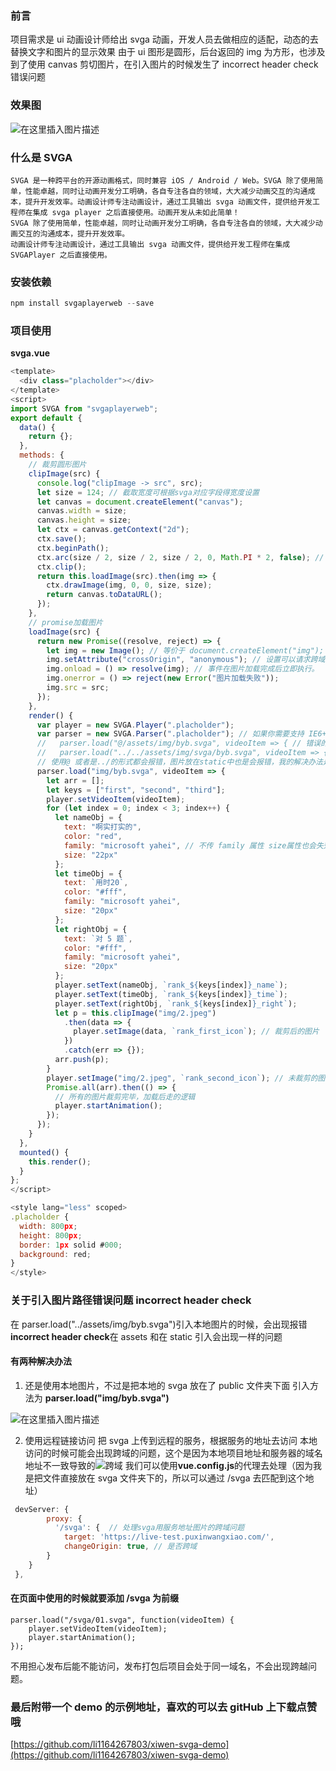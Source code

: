 ### 前言

项目需求是 ui 动画设计师给出 svga 动画，开发人员去做相应的适配，动态的去替换文字和图片的显示效果
由于 ui 图形是圆形，后台返回的 img 为方形，也涉及到了使用 canvas 剪切图片，在引入图片的时候发生了 incorrect header check 错误问题

### 效果图

![在这里插入图片描述](https://img-blog.csdnimg.cn/20200628114947660.png?x-oss-process=image/watermark,type_ZmFuZ3poZW5naGVpdGk,shadow_10,text_aHR0cHM6Ly9ibG9nLmNzZG4ubmV0L3dlaXhpbl80NDMwOTM3NA==,size_16,color_FFFFFF,t_70)

### 什么是 SVGA

```
SVGA 是一种跨平台的开源动画格式，同时兼容 iOS / Android / Web。SVGA 除了使用简单，性能卓越，同时让动画开发分工明确，各自专注各自的领域，大大减少动画交互的沟通成本，提升开发效率。动画设计师专注动画设计，通过工具输出 svga 动画文件，提供给开发工程师在集成 svga player 之后直接使用。动画开发从未如此简单！
SVGA 除了使用简单，性能卓越，同时让动画开发分工明确，各自专注各自的领域，大大减少动画交互的沟通成本，提升开发效率。
动画设计师专注动画设计，通过工具输出 svga 动画文件，提供给开发工程师在集成 SVGAPlayer 之后直接使用。
```

### 安装依赖

```js
npm install svgaplayerweb --save
```

### 项目使用

**svga.vue**

```js
<template>
  <div class="placholder"></div>
</template>
<script>
import SVGA from "svgaplayerweb";
export default {
  data() {
    return {};
  },
  methods: {
    // 裁剪圆形图片
    clipImage(src) {
      console.log("clipImage -> src", src);
      let size = 124; // 截取宽度可根据svga对应字段得宽度设置
      let canvas = document.createElement("canvas");
      canvas.width = size;
      canvas.height = size;
      let ctx = canvas.getContext("2d");
      ctx.save();
      ctx.beginPath();
      ctx.arc(size / 2, size / 2, size / 2, 0, Math.PI * 2, false); // 截取圆形图
      ctx.clip();
      return this.loadImage(src).then(img => {
        ctx.drawImage(img, 0, 0, size, size);
        return canvas.toDataURL();
      });
    },
    // promise加载图片
    loadImage(src) {
      return new Promise((resolve, reject) => {
        let img = new Image(); // 等价于 document.createElement("img");
        img.setAttribute("crossOrigin", "anonymous"); // 设置可以请求跨域图片
        img.onload = () => resolve(img); // 事件在图片加载完成后立即执行。
        img.onerror = () => reject(new Error("图片加载失败"));
        img.src = src;
      });
    },
    render() {
      var player = new SVGA.Player(".placholder");
      var parser = new SVGA.Parser(".placholder"); // 如果你需要支持 IE6+，那么必须把同样的选择器传给 Parser。
      //   parser.load("@/assets/img/byb.svga", videoItem => { // 错误的引入方式，会报错incorrect header check
      //   parser.load("../../assets/img/svga/byb.svga", videoItem => { // 错误的引入方式
      // 使用@ 或者是../的形式都会报错，图片放在static中也是会报错，我的解决办法是放在了public的img文件夹中
      parser.load("img/byb.svga", videoItem => {
        let arr = [];
        let keys = ["first", "second", "third"];
        player.setVideoItem(videoItem);
        for (let index = 0; index < 3; index++) {
          let nameObj = {
            text: "啊实打实的",
            color: "red",
            family: "microsoft yahei", // 不传 family 属性 size属性也会失效
            size: "22px"
          };
          let timeObj = {
            text: `用时20`,
            color: "#fff",
            family: "microsoft yahei",
            size: "20px"
          };
          let rightObj = {
            text: `对 5 题`,
            color: "#fff",
            family: "microsoft yahei",
            size: "20px"
          };
          player.setText(nameObj, `rank_${keys[index]}_name`);
          player.setText(timeObj, `rank_${keys[index]}_time`);
          player.setText(rightObj, `rank_${keys[index]}_right`);
          let p = this.clipImage("img/2.jpeg")
            .then(data => {
              player.setImage(data, `rank_first_icon`); // 裁剪后的图片
            })
            .catch(err => {});
          arr.push(p);
        }
        player.setImage("img/2.jpeg", `rank_second_icon`); // 未裁剪的图片
        Promise.all(arr).then(() => {
          // 所有的图片裁剪完毕，加载后走的逻辑
          player.startAnimation();
        });
      });
    }
  },
  mounted() {
    this.render();
  }
};
</script>

<style lang="less" scoped>
.placholder {
  width: 800px;
  height: 800px;
  border: 1px solid #000;
  background: red;
}
</style>
```

### 关于引入图片路径错误问题 incorrect header check

在 parser.load("../assets/img/byb.svga")引入本地图片的时候，会出现报错 **incorrect header check**在 assets 和在 static 引入会出现一样的问题

#### 有两种解决办法

1. 还是使用本地图片，不过是把本地的 svga 放在了 public 文件夹下面
   引入方法为 **parser.load("img/byb.svga")**

![在这里插入图片描述](https://img-blog.csdnimg.cn/20200628112612549.png)

2. 使用远程链接访问
   把 svga 上传到远程的服务，根据服务的地址去访问
   本地访问的时候可能会出现跨域的问题，这个是因为本地项目地址和服务器的域名地址不一致导致的![跨域](https://img-blog.csdnimg.cn/20200628113043954.png)
   我们可以使用**vue.config.js**的代理去处理（因为我是把文件直接放在 svga 文件夹下的，所以可以通过 /svga 去匹配到这个地址）

```js
 devServer: {
        proxy: {
          '/svga': {  // 处理svga用服务地址图片的跨域问题
            target: 'https://live-test.puxinwangxiao.com/',
            changeOrigin: true, // 是否跨域
        }
    }
 },
```

#### 在页面中使用的时候就要添加 **/svga 为前缀**

```
parser.load("/svga/01.svga", function(videoItem) {
    player.setVideoItem(videoItem);
    player.startAnimation();
});
```

不用担心发布后能不能访问，发布打包后项目会处于同一域名，不会出现跨越问题。

### 最后附带一个 demo 的示例地址，喜欢的可以去 gitHub 上下载点赞哦

[https://github.com/li1164267803/xiwen-svga-demo](https://github.com/li1164267803/xiwen-svga-demo)
